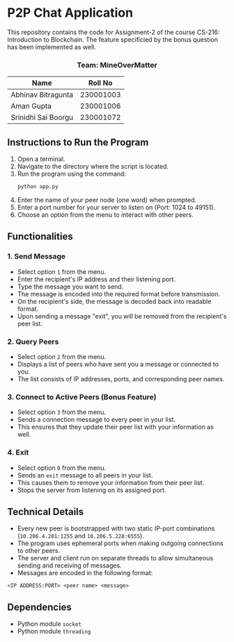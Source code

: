 # P2P Chat Application
This repository contains the code for Assignment-2 of the course CS-216: Introduction to Blockchain. The feature specificied by the bonus question has been implemented as well.

<div align="center">

### Team: MineOverMatter
| Name         | Roll No |
|--------------|---------|
| Abhinav Bitragunta        | 230001003     |
| Aman Gupta          | 230001006     |
| Srinidhi Sai Boorgu     | 230001072     |

</div>

## Instructions to Run the Program

1. Open a terminal.
2. Navigate to the directory where the script is located.
3. Run the program using the command:
   ```sh
   python app.py
   ```
4. Enter the name of your peer node (one word) when prompted.
5. Enter a port number for your server to listen on (Port: 1024 to 49151).
6. Choose an option from the menu to interact with other peers.

## Functionalities

### 1. Send Message
- Select option `1` from the menu.
- Enter the recipient's IP address and their listening port.
- Type the message you want to send.
- The message is encoded into the required format before transmission.
- On the recipient's side, the message is decoded back into readable format.
- Upon sending a message "exit", you will be removed from the recipient's peer list.

### 2. Query Peers
- Select option `2` from the menu.
- Displays a list of peers who have sent you a message or connected to you.
- The list consists of IP addresses, ports, and corresponding peer names.

### 3. Connect to Active Peers (Bonus Feature)
- Select option `3` from the menu.
- Sends a connection message to every peer in your list.
- This ensures that they update their peer list with your information as well.

### 4. Exit
- Select option `0` from the menu.
- Sends an `exit` message to all peers in your list.
- This causes them to remove your information from their peer list.
- Stops the server from listening on its assigned port.

## Technical Details

- Every new peer is bootstrapped with two static IP-port combinations (`10.206.4.201:1255` and `10.206.5.228:6555`).
- The program uses ephemeral ports when making outgoing connections to other peers.
- The server and client run on separate threads to allow simultaneous sending and receiving of messages.
- Messages are encoded in the following format:
```
<IP ADDRESS:PORT> <peer name> <message>
```

## Dependencies 

- Python module `socket`
- Python module `threading`
